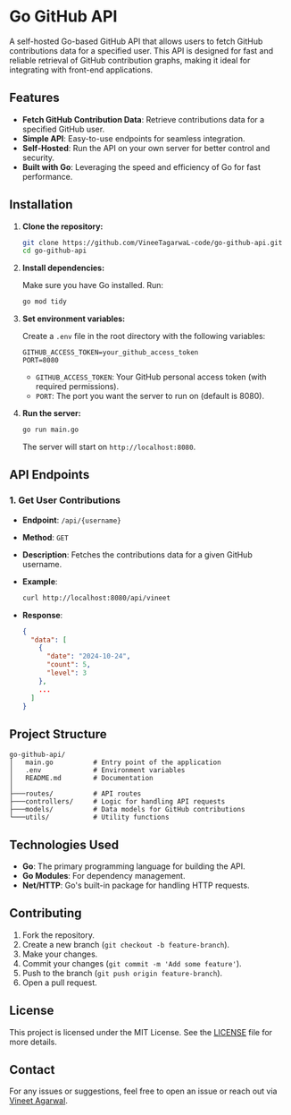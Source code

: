 
# Go GitHub API

A self-hosted Go-based GitHub API that allows users to fetch GitHub contributions data for a specified user. This API is designed for fast and reliable retrieval of GitHub contribution graphs, making it ideal for integrating with front-end applications.

## Features

- **Fetch GitHub Contribution Data**: Retrieve contributions data for a specified GitHub user.
- **Simple API**: Easy-to-use endpoints for seamless integration.
- **Self-Hosted**: Run the API on your own server for better control and security.
- **Built with Go**: Leveraging the speed and efficiency of Go for fast performance.

## Installation

1. **Clone the repository:**

   ```bash
   git clone https://github.com/VineeTagarwaL-code/go-github-api.git
   cd go-github-api
   ```

2. **Install dependencies:**

   Make sure you have Go installed. Run:

   ```bash
   go mod tidy
   ```

3. **Set environment variables:**

   Create a `.env` file in the root directory with the following variables:

   ```env
   GITHUB_ACCESS_TOKEN=your_github_access_token
   PORT=8080
   ```

   - `GITHUB_ACCESS_TOKEN`: Your GitHub personal access token (with required permissions).
   - `PORT`: The port you want the server to run on (default is 8080).

4. **Run the server:**

   ```bash
   go run main.go
   ```

   The server will start on `http://localhost:8080`.

## API Endpoints

### 1. **Get User Contributions**

   - **Endpoint**: `/api/{username}`
   - **Method**: `GET`
   - **Description**: Fetches the contributions data for a given GitHub username.
   - **Example**:

     ```bash
     curl http://localhost:8080/api/vineet
     ```

   - **Response**:

     ```json
     {
       "data": [
         {
           "date": "2024-10-24",
           "count": 5,
           "level": 3
         },
         ...
       ]
     }
     ```

## Project Structure

```
go-github-api/
│   main.go          # Entry point of the application
│   .env             # Environment variables
│   README.md        # Documentation
│
├───routes/          # API routes
├───controllers/     # Logic for handling API requests
├───models/          # Data models for GitHub contributions
└───utils/           # Utility functions
```

## Technologies Used

- **Go**: The primary programming language for building the API.
- **Go Modules**: For dependency management.
- **Net/HTTP**: Go's built-in package for handling HTTP requests.

## Contributing

1. Fork the repository.
2. Create a new branch (`git checkout -b feature-branch`).
3. Make your changes.
4. Commit your changes (`git commit -m 'Add some feature'`).
5. Push to the branch (`git push origin feature-branch`).
6. Open a pull request.

## License

This project is licensed under the MIT License. See the [LICENSE](LICENSE) file for more details.

## Contact

For any issues or suggestions, feel free to open an issue or reach out via [Vineet Agarwal](https://github.com/VineeTagarwaL-code).
